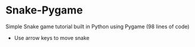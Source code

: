# Snake-Pygame
Simple Snake game tutorial built in Python using Pygame (98 lines of code)

 - Use arrow keys to move snake
